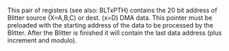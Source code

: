 This pair of registers (see also: BLTxPTH)
contains the 20 bit address of Blitter source (X=A,B,C) or dest.
(x=D) DMA data. This pointer must be preloaded with the
starting address of the data to be processed by the Blitter. After
the Blitter is finished it will contain the last data address
(plus increment and modulo).